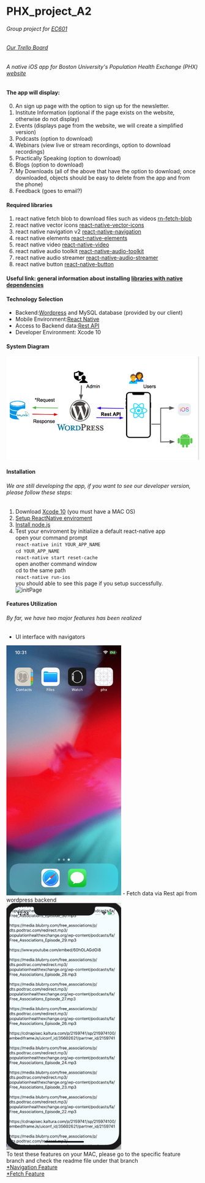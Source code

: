PHX_project_A2
=
###### Group project for [EC601](https://www.bu.edu/academics/eng/courses/eng-ec-601/)
###### [Our Trello Board](https://trello.com/b/Pe9N73kv/phx-projectboard)
###### A native iOS app for Boston University's Population Health Exchange (PHX) [website](https://populationhealthexchange.org/) 

#### The app will display:
0. An sign up page with the option to sign up for the newsletter.
1. Institute Information (optional if the page exists on the website, otherwise do not display)
2. Events (displays page from the website, we will create a simplified version)
3. Podcasts (option to download)
4. Webinars (view live or stream recordings, option to download recordings)
5. Practically Speaking (option to download)
6. Blogs (option to download)
7. My Downloads (all of the above that have the option to download; once downloaded, objects should be easy to delete from the app and from the phone)
8. Feedback (goes to email?)

#### Required libraries

1. react native fetch blob to download files such as videos [rn-fetch-blob](https://github.com/joltup/rn-fetch-blob)
2. react native vector icons [react-native-vector-icons](https://github.com/oblador/react-native-vector-icons)
3. react native navigation v2 [react-native-navigation](https://github.com/wix/react-native-navigation)
4. react native elements [react-native-elements](https://react-native-training.github.io/react-native-elements)
5. react native video [react-native-video](https://www.npmjs.com/package/react-native-video)
6. react native audio toolkit [react-native-audio-toolkit](https://github.com/futurice/react-native-audio-toolkit)
7. react native audio streamer [react-native-audio-streamer](https://github.com/indiecastfm/react-native-audio-streamer)
8. react native button [react-native-button](https://github.com/ide/react-native-button)

#### Useful link: general information about installing [libraries with native dependencies](http://facebook.github.io/react-native/docs/linking-libraries-ios.html#content)


#### Technology Selection
- Backend:[Wordpress](https://wordpress.com) and MySQL database (provided by our client)
- Mobile Environment:[React Native](https://facebook.github.io/react-native/)
- Access to Backend data:[Rest API](https://www.restapitutorial.com/)
- Developer Environment: Xcode 10

#### System Diagram
![System Diagram](https://raw.githubusercontent.com/Zoe3542188/PHX_project_A2/Yanling/assets/SD_PHX.PNG?token=ASU62-AAAOxqZcAvv12ggj9Xoh-zEmb2ks5b7f4twA%3D%3D)

#### Installation
###### We are still developing the app, if you want to see our developer version, please follow these steps:
1. Download [Xcode 10](https://itunes.apple.com/us/app/xcode/id497799835?mt=12) (you must have a MAC OS)
2. [Setup ReactNative enviroment](https://facebook.github.io/react-native/docs/getting-started)
3. [Install node.js](https://nodejs.org)
4. Test your enviroment by initialize a default react-native app</br>
open your command prompt</br>
`react-native init YOUR_APP_NAME`</br>
`cd YOUR_APP_NAME`</br>
`react-native start reset-cache`</br>
open another command window</br>
cd to the same path</br>
`react-native run-ios`</br>
you should able to see this page if you setup successfully.</br>
![initPage](https://facebook.github.io/react-native/docs/assets/GettingStartediOSSuccess.png)

#### Features Utilization
###### By far, we have two major features has been realized 
- UI interface with navigators</br>
<img src="https://github.com/Zoe3542188/PHX_project_A2/blob/master/assets/demo.gif" width="300">
- Fetch data via Rest api from wordpress backend</br>
<img src="https://github.com/Zoe3542188/PHX_project_A2/blob/Yanling/assets/wp-json.PNG" width="300"></br>
To test these features on your MAC, please go to the specific feature branch and check the readme file under that branch</br>
<a href="https://github.com/Zoe3542188/PHX_project_A2/tree/Feature_Navigation">*Navigation Feature</a></br>
<a href="https://github.com/Zoe3542188/PHX_project_A2/tree/Feature_Fetch">*Fetch Feature</a>
